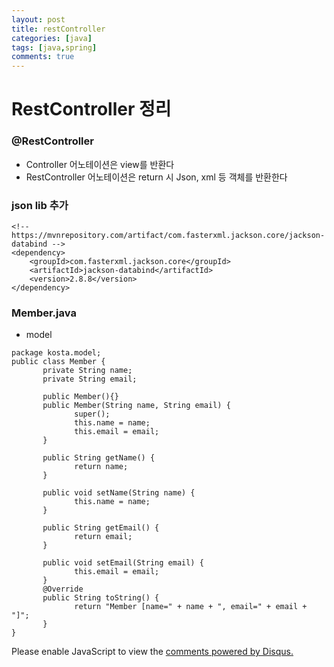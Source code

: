 ```yaml
---
layout: post
title: restController
categories: [java]
tags: [java,spring]
comments: true
---
```

# RestController 정리
### @RestController
- Controller 어노테이션은 view를 반환다
- RestController 어노테이션은 return 시 Json, xml 등 객체를 반환한다

###  json lib 추가
~~~
<!--  https://mvnrepository.com/artifact/com.fasterxml.jackson.core/jackson-databind -->
<dependency>
    <groupId>com.fasterxml.jackson.core</groupId>
    <artifactId>jackson-databind</artifactId>
    <version>2.8.8</version>
</dependency>
~~~

### Member.java
- model
~~~
package kosta.model;
public class Member {
       private String name;
       private String email;
       
       public Member(){}
       public Member(String name, String email) {
              super();
              this.name = name;
              this.email = email;
       }
       
       public String getName() {
              return name;
       }
       
       public void setName(String name) {
              this.name = name;
       }
       
       public String getEmail() {
              return email;
       }
       
       public void setEmail(String email) {
              this.email = email;
       }
       @Override
       public String toString() {
              return "Member [name=" + name + ", email=" + email + "]";
       }      
}
~~~




<div id="disqus_thread"></div>
<script>

/**
*  RECOMMENDED CONFIGURATION VARIABLES: EDIT AND UNCOMMENT THE SECTION BELOW TO INSERT DYNAMIC VALUES FROM YOUR PLATFORM OR CMS.
*  LEARN WHY DEFINING THESE VARIABLES IS IMPORTANT: https://disqus.com/admin/universalcode/#configuration-variables*/
/*
var disqus_config = function () {
this.page.url = PAGE_URL;  // Replace PAGE_URL with your page's canonical URL variable
this.page.identifier = PAGE_IDENTIFIER; // Replace PAGE_IDENTIFIER with your page's unique identifier variable
};
*/
(function() { // DON'T EDIT BELOW THIS LINE
var d = document, s = d.createElement('script');
s.src = 'https://parkwonhui.disqus.com/embed.js';
s.setAttribute('data-timestamp', +new Date());
(d.head || d.body).appendChild(s);
})();
</script>
<noscript>Please enable JavaScript to view the <a href="https://disqus.com/?ref_noscript">comments powered by Disqus.</a></noscript>
                            

